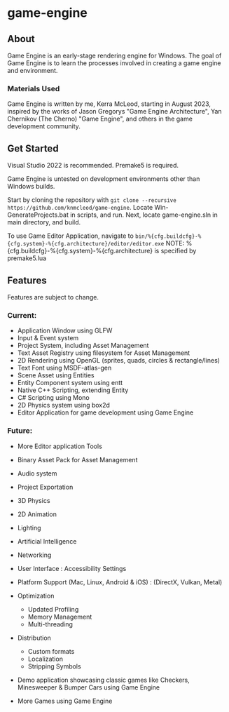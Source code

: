# game-engine

## About
Game Engine is an early-stage rendering engine for Windows.
The goal of Game Engine is to learn the processes involved in creating a game engine and environment.

### Materials Used
Game Engine is written by me, Kerra McLeod, starting in August 2023, inspired by the works of Jason Gregorys "Game Engine Architecture", Yan Chernikov (The Cherno) "Game Engine", and others in the game development community.

## Get Started
Visual Studio 2022 is recommended.
Premake5 is required.

Game Engine is untested on development environments other than Windows builds.

Start by cloning the repository with `git clone --recursive https://github.com/knmcleod/game-engine`.
Locate Win-GenerateProjects.bat in scripts, and run.
Next, locate game-engine.sln in main directory, and build.

To use Game Editor Application, 
    navigate to `bin/%{cfg.buildcfg}-%{cfg.system}-%{cfg.architecture}/editor/editor.exe`
    NOTE: %{cfg.buildcfg}-%{cfg.system}-%{cfg.architecture} is specified by premake5.lua

## Features 
Features are subject to change.
### Current:
- Application Window using GLFW
- Input & Event system
- Project System, including Asset Management
- Text Asset Registry using filesystem for Asset Management
- 2D Rendering using OpenGL (sprites, quads, circles & rectangle/lines)
- Text Font using MSDF-atlas-gen
- Scene Asset using Entities
- Entity Component system using entt
- Native C++ Scripting, extending Entity
- C# Scripting using Mono
- 2D Physics system using box2d
- Editor Application for game development using Game Engine

### Future:
- More Editor application Tools
- Binary Asset Pack for Asset Management
- Audio system
- Project Exportation
- 3D Physics
- 2D Animation
- Lighting
- Artificial Intelligence
- Networking
- User Interface : Accessibility Settings
- Platform Support (Mac, Linux, Android & iOS) : (DirectX, Vulkan, Metal)
- Optimization
    - Updated Profiling
    - Memory Management
    - Multi-threading
- Distribution
    - Custom formats
    - Localization
    - Stripping Symbols

- Demo application showcasing classic games like Checkers, Minesweeper & Bumper Cars using Game Engine
- More Games using Game Engine